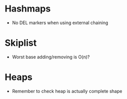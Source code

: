 
# Hashmaps 
* No DEL markers when using external chaining 

# Skiplist 
* Worst base adding/removing is O(n)?

# Heaps 
* Remember to check heap is actually complete shape